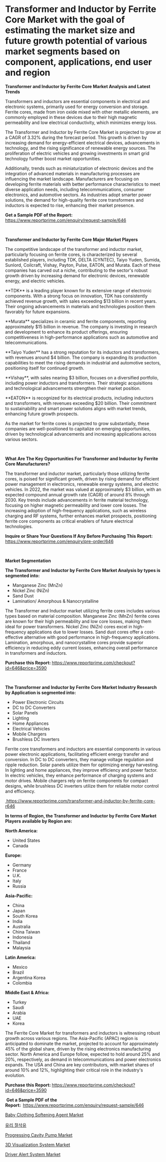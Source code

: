 <p><h1>Transformer and Inductor by Ferrite Core Market with the goal of estimating the market size and future growth potential of various market segments based on component, applications, end user and region</h1></p><p><strong>Transformer and Inductor by Ferrite Core Market Analysis and Latest Trends</strong></p>
<p><p>Transformers and inductors are essential components in electrical and electronic systems, primarily used for energy conversion and storage. Ferrite cores, made from iron oxide mixed with other metallic elements, are commonly employed in these devices due to their high magnetic permeability and low electrical conductivity, which minimizes energy loss. </p><p>The Transformer and Inductor by Ferrite Core Market is projected to grow at a CAGR of 3.32% during the forecast period. This growth is driven by increasing demand for energy-efficient electrical devices, advancements in technology, and the rising significance of renewable energy sources. The proliferation of electric vehicles and growing investments in smart grid technology further boost market opportunities. </p><p>Additionally, trends such as miniaturization of electronic devices and the integration of advanced materials in manufacturing processes are influencing the market landscape. Manufacturers are focusing on developing ferrite materials with better performance characteristics to meet diverse application needs, including telecommunications, consumer electronics, and automotive sectors. As industries adopt smarter power solutions, the demand for high-quality ferrite core transformers and inductors is expected to rise, enhancing their market presence.</p></p>
<p><strong>Get a Sample PDF of the Report:&nbsp;</strong> <a href="https://www.reportprime.com/enquiry/request-sample/646">https://www.reportprime.com/enquiry/request-sample/646</a></p>
<p>&nbsp;</p>
<p><strong>Transformer and Inductor by Ferrite Core Major Market Players</strong></p>
<p><p>The competitive landscape of the transformer and inductor market, particularly focusing on ferrite cores, is characterized by several established players, including TDK, DELTA (CYNTEC), Taiyo Yuden, Sumida, Sunlord, Coilcraft, Vishay, Payton, Pulse, EATON, and Murata. Each of these companies has carved out a niche, contributing to the sector's robust growth driven by increasing demand for electronic devices, renewable energy, and electric vehicles.</p><p>**TDK** is a leading player known for its extensive range of electronic components. With a strong focus on innovation, TDK has consistently achieved revenue growth, with sales exceeding $13 billion in recent years. Their ongoing advancements in materials and technologies position them favorably for future expansions.</p><p>**Murata** specializes in ceramic and ferrite components, reporting approximately $15 billion in revenue. The company is investing in research and development to enhance its product offerings, ensuring competitiveness in high-performance applications such as automotive and telecommunications.</p><p>**Taiyo Yuden** has a strong reputation for its inductors and transformers, with revenues around $4 billion. The company is expanding its production capabilities to meet the rising demands in industrial and automotive sectors, positioning itself for continued growth.</p><p>**Vishay**, with sales nearing $3 billion, focuses on a diversified portfolio, including power inductors and transformers. Their strategic acquisitions and technological advancements strengthen their market position.</p><p>**EATON** is recognized for its electrical products, including inductors and transformers, with revenues exceeding $20 billion. Their commitment to sustainability and smart power solutions aligns with market trends, enhancing future growth prospects.</p><p>As the market for ferrite cores is projected to grow substantially, these companies are well-positioned to capitalize on emerging opportunities, driven by technological advancements and increasing applications across various sectors.</p></p>
<p>&nbsp;</p>
<p><strong>What Are The Key Opportunities For Transformer and Inductor by Ferrite Core Manufacturers?</strong></p>
<p><p>The transformer and inductor market, particularly those utilizing ferrite cores, is poised for significant growth, driven by rising demand for efficient power management in electronics, renewable energy systems, and electric vehicles. In 2022, the market was valued at approximately $3 billion, with an expected compound annual growth rate (CAGR) of around 8% through 2030. Key trends include advancements in ferrite material technology, focusing on higher magnetic permeability and lower core losses. The increasing adoption of high-frequency applications, such as wireless charging and RF systems, further enhances market prospects, positioning ferrite core components as critical enablers of future electrical technologies.</p></p>
<p><strong>Inquire or Share Your Questions If Any Before Purchasing This Report:</strong> <a href="https://www.reportprime.com/enquiry/pre-order/646">https://www.reportprime.com/enquiry/pre-order/646</a></p>
<p>&nbsp;</p>
<p><strong>Market Segmentation</strong></p>
<p><strong>The Transformer and Inductor by Ferrite Core Market Analysis by types is segmented into:</strong></p>
<p><ul><li>Manganese Zinc (MnZn)</li><li>Nickel Zinc (NiZn) </li><li>Sand Dust</li><li>Lamination/ Amorphous & Nanocrystalline</li></ul></p>
<p><p>The Transformer and Inductor market utilizing ferrite cores includes various types based on material composition. Manganese Zinc (MnZn) ferrite cores are known for their high permeability and low core losses, making them ideal for power transformers. Nickel Zinc (NiZn) cores excel in high-frequency applications due to lower losses. Sand dust cores offer a cost-effective alternative with good performance in high-frequency applications. Lamination, amorphous, and nanocrystalline cores provide superior efficiency in reducing eddy current losses, enhancing overall performance in transformers and inductors.</p></p>
<p><strong>Purchase this Report:&nbsp;</strong><a href="https://www.reportprime.com/checkout?id=646&price=3590">https://www.reportprime.com/checkout?id=646&price=3590</a></p>
<p>&nbsp;</p>
<p><strong>The Transformer and Inductor by Ferrite Core Market Industry Research by Application is segmented into:</strong></p>
<p><ul><li>Power Electronic Circuits </li><li>DC to DC Converters </li><li>Solar Panels</li><li>Lighting</li><li>Home Appliances </li><li>Electrical Vehicles </li><li>Mobile Chargers </li><li>Brushless DC Inverters</li></ul></p>
<p><p>Ferrite core transformers and inductors are essential components in various power electronic applications, facilitating efficient energy transfer and conversion. In DC to DC converters, they manage voltage regulation and ripple reduction. Solar panels utilize them for optimizing energy harvesting. In lighting and home appliances, they improve efficiency and power factor. In electric vehicles, they enhance performance of charging systems and motor drives. Mobile chargers rely on ferrite components for compact designs, while brushless DC inverters utilize them for reliable motor control and efficiency.</p></p>
<p><a href="https://www.reportprime.com/transformer-and-inductor-by-ferrite-core-r646">&nbsp;https://www.reportprime.com/transformer-and-inductor-by-ferrite-core-r646</a></p>
<p><strong>In terms of Region, the Transformer and Inductor by Ferrite Core Market Players available by Region are:</strong></p>
<p>
    <p> <strong> North America: </strong>
        <ul>
            <li>United States</li>
            <li>Canada</li>
        </ul>
        </p> 
    <p> <strong> Europe: </strong>
        <ul>
            <li>Germany</li>
            <li>France</li>
            <li>U.K.</li>
            <li>Italy</li>
            <li>Russia</li>
        </ul>
        </p> 
    <p> <strong> Asia-Pacific: </strong>
        <ul>
            <li>China</li>
            <li>Japan</li>
            <li>South Korea</li>
            <li>India</li>
            <li>Australia</li>
            <li>China Taiwan</li>
            <li>Indonesia</li>
            <li>Thailand</li>
            <li>Malaysia</li>
        </ul>
        </p> 
    <p> <strong> Latin America: </strong>
        <ul>
            <li>Mexico</li>
            <li>Brazil</li>
            <li>Argentina Korea</li>
            <li>Colombia</li>
        </ul>
        </p> 
    <p> <strong> Middle East & Africa: </strong>
        <ul>
            <li>Turkey</li>
            <li>Saudi</li>
            <li>Arabia</li>
            <li>UAE</li>
            <li>Korea</li>
        </ul>
    </p>
    </p>
<p><p>The Ferrite Core Market for transformers and inductors is witnessing robust growth across various regions. The Asia-Pacific (APAC) region is anticipated to dominate the market, projected to account for approximately 45% of the global share, driven by the rising electronics manufacturing sector. North America and Europe follow, expected to hold around 25% and 20%, respectively, as demand in telecommunications and power electronics expands. The USA and China are key contributors, with market shares of around 10% and 12%, highlighting their critical role in the industry's evolution.</p></p>
<p><strong>Purchase this Report: </strong><a href="https://www.reportprime.com/checkout?id=646&price=3590">https://www.reportprime.com/checkout?id=646&price=3590</a></p>
<p>&nbsp;<strong>Get a Sample PDF of the Report:&nbsp;&nbsp;</strong><a href="https://www.reportprime.com/enquiry/request-sample/646">https://www.reportprime.com/enquiry/request-sample/646</a></p>
<p><strong></strong></p>
<p><p><a href="https://issuu.com/reportprime-2/docs/baby-clothing-softening-agent-marke_3c031046fd03b3">Baby Clothing Softening Agent Market</a></p><p><a href="https://medium.com/@macking460/%EC%84%B8%EA%B3%84-%EC%9C%A0%EB%A6%AC-%EC%A0%88%EB%8B%A8-%EC%98%A4%EC%9D%BC-%EC%8B%9C%EC%9E%A5-%EC%84%B9%ED%84%B0-%EC%9C%A0%ED%98%95-%EC%9D%91%EC%9A%A9-%EC%8B%9C%EC%9E%A5-%ED%94%8C%EB%A0%88%EC%9D%B4%EC%96%B4-%EC%A0%84%EB%9E%B5-%EC%A7%80%EC%97%AD-%EC%84%B1%EC%9E%A5-%ED%86%B5%EC%B0%B0%EB%A0%A5-%EB%B0%8F-%EB%AF%B8%EB%9E%98-%EC%A0%84%EB%A7%9D-2024-2031-66d15f440409">유리 절삭유</a></p><p><a href="https://www.linkedin.com/pulse/global-progressing-cavity-pump-market-opportunities-challenges2024-bjq6f?trackingId=YT6lGDz0RLOPG7%2BtNqcQ6w%3D%3D">Progressing Cavity Pump Market</a></p><p><a href="https://medium.com/@jacob.gibson4568/future-ready-strategic-insights-into-the-global-3d-visualization-system-market-2024-2031-032028033acf">3D Visualization System Market</a></p><p><a href="https://medium.com/@kareeout89567/driver-alert-system-market-trends-and-regional-insights-forecasted-for-period-from-2024-to-2031-fde578b051d1">Driver Alert System Market</a></p></p>